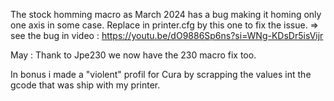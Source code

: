 The stock homming macro as March 2024 has a bug making it homing only one axis in some case.
Replace in printer.cfg by this one to fix the issue.
=> see the bug in video : https://youtu.be/dO9886Sp6ns?si=WNg-KDsDr5isVijr

May : Thank to Jpe230 we now have the 230 macro fix too.

In bonus i made a "violent" profil for Cura by scrapping the values int the gcode that was ship with my printer.
